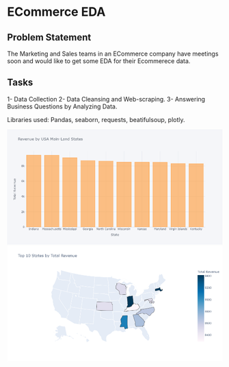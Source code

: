 # ECommerce EDA

## Problem Statement
The Marketing and Sales teams in an ECommerce company have meetings soon and would like to get some EDA for their Ecommerece data.

## Tasks
1- Data Collection
2- Data Cleansing and Web-scraping.
3- Answering Business Questions by Analyzing Data.

Libraries used: Pandas, seaborn, requests, beatifulsoup, plotly.

![](assets/rev_by_states.png)
![](assets/map.png)